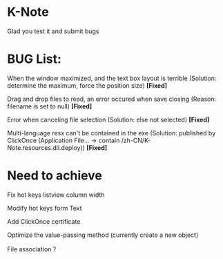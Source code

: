 # K-Note
Glad you test it and submit bugs

# BUG List:

When the window maximized, and the text box layout is terrible (Solution: determine the maximum, force the position size) **[Fixed]**

Drag and drop files to read, an error occured when save closing  (Reason: filename is set to null) **[Fixed]**

Error when canceling file selection (Solution: else not selected) **[Fixed]**

Multi-language resx can't be contained in the exe (Solution: published by ClickOnce (Application File... -> contain /zh-CN/K-Note.resources.dll.deploy)) **[Fixed]**



# Need to achieve

Fix hot keys listview column width

Modify hot keys form Text

Add ClickOnce certificate

Optimize the value-passing method (currently create a new object)

File association？
